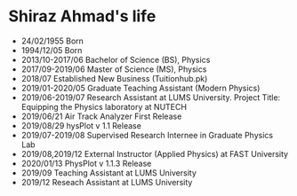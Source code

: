 Shiraz Ahmad's life
===============
- 24/02/1955 Born
- 1994/12/05 Born
- 2013/10-2017/06 Bachelor of Science (BS), Physics
- 2017/09-2019/06 Master of Science (MS), Physics
- 2018/07 Established New Business (Tuitionhub.pk)
- 2019/01-2020/05 Graduate Teaching Assistant (Modern Physics)
- 2019/06-2019/07 Research Assistant at LUMS University. Project Title: Equipping the Physics laboratory at NUTECH
- 2019/06/21 Air Track Analyzer First Release
- 2019/08/29 hysPlot v 1.1 Release
- 2019/07-2019/08 Supervised Research Internee in Graduate Physics Lab
- 2019/08,2019/12 External Instructor (Applied Physics) at FAST University
- 2020/01/13 PhysPlot v 1.1.3 Release
- 2019/09 Teaching Assistant at LUMS University
- 2019/12 Reseach Assistant at LUMS University
